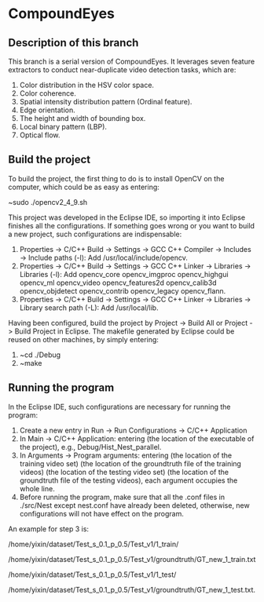 # CompoundEyes
## Description of this branch

This branch is a serial version of CompoundEyes. It leverages seven feature extractors to conduct near-duplicate video detection tasks, which are:

1. Color distribution in the HSV color space.
2. Color coherence.
3. Spatial intensity distribution pattern (Ordinal feature).
4. Edge orientation.
5. The height and width of bounding box.
6. Local binary pattern (LBP).
7. Optical flow.

## Build the project

To build the project, the first thing to do is to install OpenCV on the computer, which could be as easy as entering:

~sudo ./opencv2\_4\_9.sh

This project was developed in the Eclipse IDE, so importing it into Eclipse finishes all the configurations. If something goes wrong or you want to build a new project, such configurations are indispensable:

1. Properties -> C/C++ Build -> Settings -> GCC C++ Compiler -> Includes -> Include paths (-l): Add /usr/local/include/opencv.
2. Properties -> C/C++ Build -> Settings -> GCC C++ Linker -> Libraries -> Libraries (-l): Add opencv\_core opencv\_imgproc opencv\_highgui opencv\_ml opencv\_video opencv\_features2d opencv\_calib3d opencv\_objdetect opencv\_contrib opencv\_legacy opencv\_flann.
3. Properties -> C/C++ Build -> Settings -> GCC C++ Linker -> Libraries -> Library search path (-L): Add /usr/local/lib.

Having been configured, build the project by Project -> Build All or Project -> Build Project in Eclipse. The makefile generated by Eclipse could be reused on other machines, by simply entering:
1. ~cd ./Debug
2. ~make

## Running the program

In the Eclipse IDE, such configurations are necessary for running the program:

1. Create a new entry in Run -> Run Configurations -> C/C++ Application
2. In Main -> C/C++ Application: entering (the location of the executable of the project), e.g., Debug/Hist\_Nest\_parallel.
3. In Arguments -> Program arguments: entering (the location of the training video set) (the location of the groundtruth file of the training videos) (the location of the testing video set) (the location of the groundtruth file of the testing videos), each argument occupies the whole line.
4. Before running the program, make sure that all the .conf files in ./src/Nest except nest.conf have already been deleted, otherwise, new configurations will not have effect on the program.

An example for step 3 is:

/home/yixin/dataset/Test_s_0.1_p_0.5/Test_v1/1_train/

/home/yixin/dataset/Test_s_0.1_p_0.5/Test_v1/groundtruth/GT_new_1_train.txt

/home/yixin/dataset/Test_s_0.1_p_0.5/Test_v1/1_test/

/home/yixin/dataset/Test_s_0.1_p_0.5/Test_v1/groundtruth/GT_new_1_test.txt.

